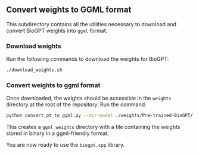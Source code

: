 ## Convert weights to GGML format

This subdirectory contains all the utilities necessary to download and convert BioGPT
weights into `ggml` format.

### Download weights

Run the following commands to download the weights for BioGPT:

```bash
./download_weights.sh
```

### Convert weights to ggml format

Once downloaded, the weights should be accessible in the `weights` directory at the root
of the repository. Run the command:

```bash
python convert_pt_to_ggml.py --dir-model ./weights/Pre-trained-BioGPT/ --out-dir ./ggml_weights
```

This creates a `ggml_weights` directory with a file containing the weights stored in binary
in a ggml-friendly format.

You are now ready to use the `biogpt.cpp` library.
